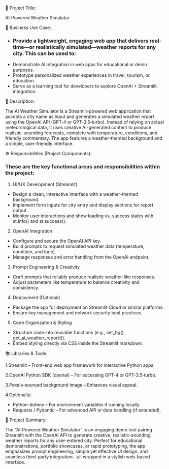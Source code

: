 📌 Project Title:

AI‑Powered Weather Simulator


🎯 Business Use Case:
* ### Provide a lightweight, engaging web app that delivers real-time—or realistically simulated—weather reports for any city. This can be used to:
* Demonstrate AI integration in web apps for educational or demo purposes.
* Prototype personalized weather experiences in travel, tourism, or education.
* Serve as a learning tool for developers to explore OpenAI + Streamlit integration.
  

📝 Description:

The AI Weather Simulator is a Streamlit-powered web application that accepts a city name as input and generates a simulated weather report using the OpenAI API (GPT‑4 or GPT‑3.5‑turbo). Instead of relying on actual meteorological data, it uses creative AI-generated content to produce realistic-sounding forecasts, complete with temperature, conditions, and friendly commentary. The app features a weather-themed background and a simple, user-friendly interface.


⚙️ Responsibilities (Project Components):
### These are the key functional areas and responsibilities within the project:
1. UI/UX Development (Streamlit)
* Design a clean, interactive interface with a weather-themed background.
* Implement form inputs for city entry and display sections for report output.
* Monitor user interactions and show loading vs. success states with st.info() and st.success().

2. OpenAI Integration
* Configure and secure the OpenAI API key.
* Build prompts to request simulated weather data (temperature, condition, and tone).
* Manage responses and error handling from the OpenAI endpoint.

3. Prompt Engineering & Creativity
* Craft prompts that reliably produce realistic weather-like responses.
* Adjust parameters like temperature to balance creativity and consistency.

4. Deployment (Optional)
* Package the app for deployment on Streamlit Cloud or similar platforms.
* Ensure key management and network security best practices.

5. Code Organization & Styling
* Structure code into reusable functions (e.g., set_bg(), get_ai_weather_report()).
* Embed styling directly via CSS inside the Streamlit markdown.
  

📚 Libraries & Tools:

1.Streamlit – Front-end web app framework for interactive Python apps.

2.OpenAI Python SDK (openai) – For accessing GPT‑4 or GPT‑3.5‑turbo.

3.Pexels-sourced background image – Enhances visual appeal.

4.Optionally:
* Python-dotenv – For environment variables if running locally.
* Requests / Pydantic – For advanced API or data handling (if extended).
  

🧾 Project Summary:

The “AI‑Powered Weather Simulator” is an engaging demo tool pairing Streamlit with the OpenAI API to generate creative, realistic-sounding weather reports for any user-entered city. Perfect for educational demonstrations, portfolio showcases, or rapid prototyping, the app emphasizes prompt engineering, simple yet effective UI design, and seamless third-party integration—all wrapped in a stylish web-based interface.























